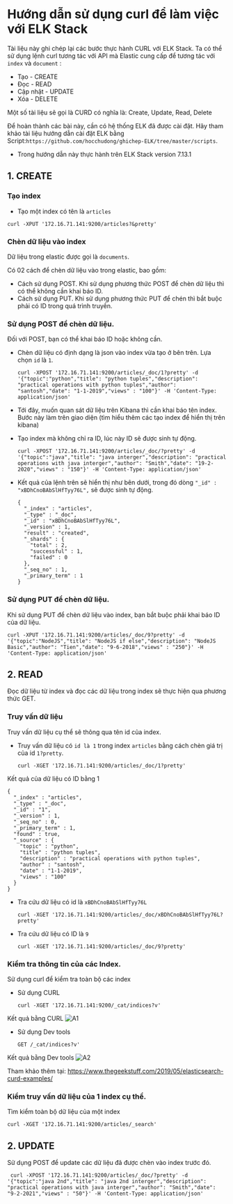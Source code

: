# Hướng dẫn sử dụng curl để làm việc với ELK Stack


Tài liệu này ghi chép lại các bước thực hành CURL với ELK Stack. Ta có thể sử dụng  lệnh curl tương tác với API mà Elastic cung cấp để tương tác với `index` và `document` :
- Tạo  - CREATE 
- Đọc  - READ
- Cập nhật - UPDATE
- Xóa - DELETE

Một số tài liệu sẽ gọi là CURD có nghĩa là: Create, Update, Read, Delete
 
Để hoàn thành các bài này, cần có hệ thống ELK đã được cài đặt. Hãy tham khảo tài liệu hướng dẫn cài đặt ELK bằng Script:`https://github.com/hocchudong/ghichep-ELK/tree/master/scripts`.

- Trong hướng dẫn này thực hành trên ELK Stack version 7.13.1

## 1. CREATE

### Tạo index

- Tạo một index có tên là `articles`
```
curl -XPUT '172.16.71.141:9200/articles?&pretty'
```

### Chèn dữ liệu vào index

Dữ liệu trong elastic được gọi là `documents`.

Có 02 cách để chèn dữ liệu vào trong elastic, bao gồm: 
- Cách sử dụng POST. Khi sử dụng phương thức POST để chèn dữ liệu thì có thể không cần khai báo ID.
- Cách sử dụng PUT. Khi sử dụng phương thức PUT để chén thì bắt buộc phải có ID trong quá trình truyền.

### Sử dụng POST để chèn dữ liệu.

Đối với POST, bạn có thể khai báo ID hoặc không cần.

- Chèn dữ liệu có định dạng là json vào index vừa tạo ở bên trên. Lựa chọn `id` là `1`.
  ``` 
  curl -XPOST '172.16.71.141:9200/articles/_doc/1?pretty' -d '{"topic":"python","title": "python tuples","description": "practical operations with python tuples","author": "santosh","date": "1-1-2019","views" : "100"}' -H 'Content-Type: application/json'
  ```

-  Tới đây, muốn quan sát dữ liệu trên Kibana thì cần khai báo tên index. Bước này làm trên giao diện (tìm hiểu thêm các tạo index để hiển thị trên kibana)

- Tạo index mà không chỉ ra ID, lúc này ID sẽ được sinh tự động.
  ```
  curl -XPOST '172.16.71.141:9200/articles/_doc/?pretty' -d '{"topic":"java","title": "java interger","description": "practical operations with java interger","author": "Smith","date": "19-2-2020","views" : "150"}' -H 'Content-Type: application/json'
  ```

- Kết quả của lệnh trên sẽ hiển thị như bên dưới, trong đó dòng `"_id" : "xBDhCnoBAbSlHfTyy76L",` sẽ được sinh tự động. 
  ```
  {
    "_index" : "articles",
    "_type" : "_doc",
    "_id" : "xBDhCnoBAbSlHfTyy76L",
    "_version" : 1,
    "result" : "created",
    "_shards" : {
      "total" : 2,
      "successful" : 1,
      "failed" : 0
    },
    "_seq_no" : 1,
    "_primary_term" : 1
  }
  ```

### Sử dụng PUT để chèn dữ liệu.

Khi sử dụng PUT để chèn dữ liệu vào index, bạn bắt buộc phải khai báo ID của  dữ liệu.
  ```
  curl -XPUT '172.16.71.141:9200/articles/_doc/9?pretty' -d '{"topic":"NodeJS","title": "NodeJS if else","description": "NodeJS Basic","author": "Tien","date": "9-6-2018","views" : "250"}' -H 'Content-Type: application/json'
  ```

## 2. READ 

Đọc dữ liệu từ index và đọc các dữ liệu trong index sẽ thực hiện qua phương thức GET.

### Truy vấn dữ liệu 
Truy vấn dữ liệu cụ thể sẽ thông qua tên id của index.

- Truy vấn dữ liệu có `id là 1` trong index `articles` bằng cách chèn giá trị của id `1?pretty`.
  ```
  curl -XGET '172.16.71.141:9200/articles/_doc/1?pretty'
  ```

Kết quả của dữ liệu có ID bằng 1
  ```
  {
    "_index" : "articles",
    "_type" : "_doc",
    "_id" : "1",
    "_version" : 1,
    "_seq_no" : 0,
    "_primary_term" : 1,
    "found" : true,
    "_source" : {
      "topic" : "python",
      "title" : "python tuples",
      "description" : "practical operations with python tuples",
      "author" : "santosh",
      "date" : "1-1-2019",
      "views" : "100"
    }
  }
  ```
- Tra cứu dữ liệu có id là `xBDhCnoBAbSlHfTyy76L`
  ```
  curl -XGET '172.16.71.141:9200/articles/_doc/xBDhCnoBAbSlHfTyy76L?pretty'
  ```

- Tra cứu dữ liệu có ID là `9`
  ```
  curl -XGET '172.16.71.141:9200/articles/_doc/9?pretty'
  ```

### Kiểm tra thông tin của các Index.

Sử dụng curl để kiểm tra toàn bộ các index

- Sử dụng CURL
  ```
  curl -XGET '172.16.71.141:9200/_cat/indices?v'
  ```
Kết quả bằng CURL
![A1](https://image.prntscr.com/image/EIZRcwnDTSW4MprTbG32cQ.png)

- Sử dụng Dev tools
  ```
  GET /_cat/indices?v'
  ```

Kết quả bằng Dev tools
![A2](https://image.prntscr.com/image/9aGV4y5pTvKhn3lHngLqdA.png)


Tham khảo thêm tại: https://www.thegeekstuff.com/2019/05/elasticsearch-curd-examples/

### Kiểm truy vấn dữ liệu của 1 index cụ thể.

Tìm kiểm toàn bộ dữ liệu của một index

```
curl -XGET '172.16.71.141:9200/articles/_search'
```


## 2. UPDATE 

Sử dụng POST để update các dữ liệu đã được chèn vào index trước đó.

 ```
  curl -XPOST '172.16.71.141:9200/articles/_doc/?pretty' -d '{"topic":"java 2nd","title": "java 2nd interger","description": "practical operations with java interger","author": "Smith","date": "9-2-2021","views" : "50"}' -H 'Content-Type: application/json'
  ```